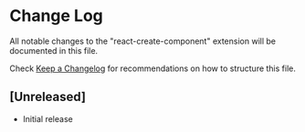 # Change Log
All notable changes to the "react-create-component" extension will be documented in this file.

Check [Keep a Changelog](http://keepachangelog.com/) for recommendations on how to structure this file.

## [Unreleased]
- Initial release